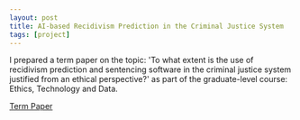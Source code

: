 ```yaml
---
layout: post
title: AI-based Recidivism Prediction in the Criminal Justice System  
tags: [project]
---
```


I prepared a term paper on the topic: 'To what extent is the use of recidivism prediction and sentencing software in the criminal justice system justified from an ethical perspective?' as part of the graduate-level course: Ethics, Technology and Data.

<a href="/ethics_paper.pdf" target="_blank">Term Paper</a>
